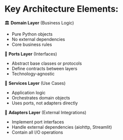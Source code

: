 # Key Architecture Elements:

🏛️ **Domain Layer** (Business Logic)

- Pure Python objects
- No external dependencies
- Core business rules

🔌 **Ports Layer** (Interfaces)

- Abstract base classes or protocols
- Define contracts between layers
- Technology-agnostic

🎯 **Services Layer** (Use Cases)

- Application logic
- Orchestrates domain objects
- Uses ports, not adapters directly

🔧 **Adapters Layer** (External Integrations)

- Implement port interfaces
- Handle external dependencies (aiohttp, Streamlit)
- Contain all I/O operations